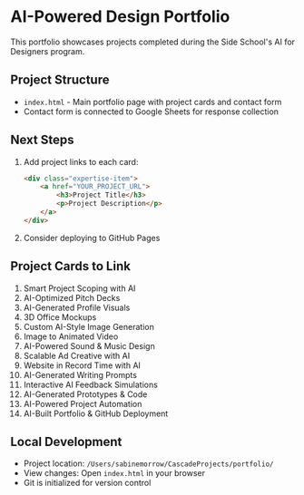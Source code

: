 # AI-Powered Design Portfolio

This portfolio showcases projects completed during the Side School's AI for Designers program.

## Project Structure
- `index.html` - Main portfolio page with project cards and contact form
- Contact form is connected to Google Sheets for response collection

## Next Steps
1. Add project links to each card:
   ```html
   <div class="expertise-item">
       <a href="YOUR_PROJECT_URL">
           <h3>Project Title</h3>
           <p>Project Description</p>
       </a>
   </div>
   ```

2. Consider deploying to GitHub Pages

## Project Cards to Link
1. Smart Project Scoping with AI
2. AI-Optimized Pitch Decks
3. AI-Generated Profile Visuals
4. 3D Office Mockups
5. Custom AI-Style Image Generation
6. Image to Animated Video
7. AI-Powered Sound & Music Design
8. Scalable Ad Creative with AI
9. Website in Record Time with AI
10. AI-Generated Writing Prompts
11. Interactive AI Feedback Simulations
12. AI-Generated Prototypes & Code
13. AI-Powered Project Automation
14. AI-Built Portfolio & GitHub Deployment

## Local Development
- Project location: `/Users/sabinemorrow/CascadeProjects/portfolio/`
- View changes: Open `index.html` in your browser
- Git is initialized for version control
